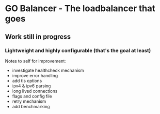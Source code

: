 # GO Balancer - The loadbalancer that goes #
## Work still in progress ##
### Lightweight and highly configurable (that's the goal at least) ### 


Notes to self for improvement:

- investigate healthcheck mechanism
- improve error handling
- add tls options
- ipv4 & ipv6 parsing
- long lived connections
- flags and config file
- retry mechanism
- add benchmarking
